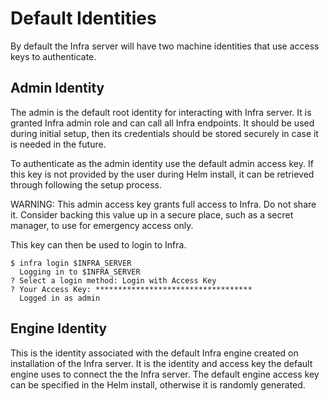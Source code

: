 # Default Identities

By default the Infra server will have two machine identities that use access keys to authenticate.

## Admin Identity
The admin is the default root identity for interacting with Infra server. It is granted Infra admin role and can call all Infra endpoints. It should be used during initial setup, then its credentials should be stored securely in case it is needed in the future.

To authenticate as the admin identity use the default admin access key. If this key is not provided by the user during Helm install, it can be retrieved through following the setup process.

WARNING: This admin access key grants full access to Infra. Do not share it. Consider backing this value up in a secure place, such as a secret manager, to use for emergency access only.

This key can then be used to login to Infra.
```
$ infra login $INFRA_SERVER       
  Logging in to $INFRA_SERVER
? Select a login method: Login with Access Key
? Your Access Key: ***********************************
  Logged in as admin
```

## Engine Identity
This is the identity associated with the default Infra engine created on installation of the Infra server. It is the identity and access key the default engine uses to connect the the Infra server. The default engine access key can be specified in the Helm install, otherwise it is randomly generated.
